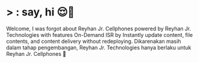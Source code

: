 # > : say, hi 😌💅
Welcome, I was forgot about Reyhan Jr. Cellphones powered by Reyhan Jr. Technologies with features On-Demand ISR by Instantly update content, file contents, and content delivery without redeploying. Dikarenakan masih dalam tahap pengembangan, Reyhan Jr. Technologies hanya berlaku untuk Reyhan Jr. Cellphones 🤗 
